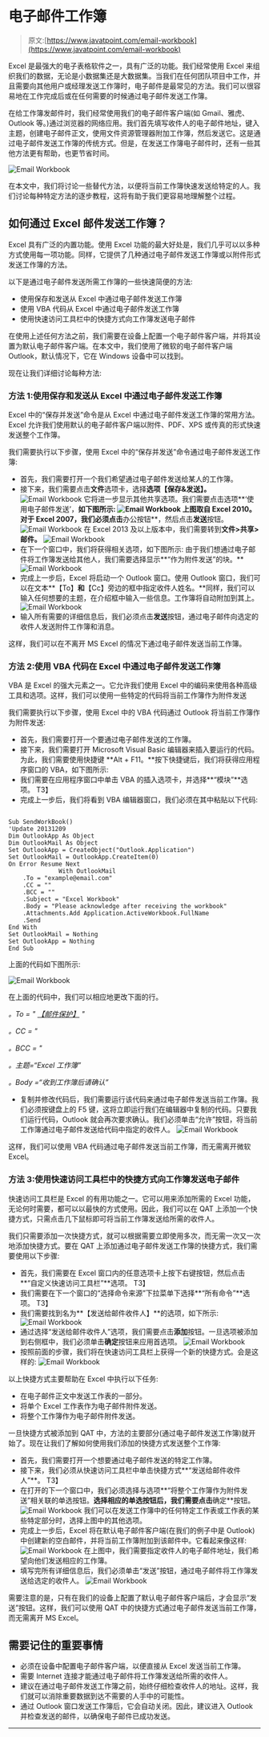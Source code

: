 # 电子邮件工作簿

> 原文:[https://www.javatpoint.com/email-workbook](https://www.javatpoint.com/email-workbook)

Excel 是最强大的电子表格软件之一，具有广泛的功能。我们经常使用 Excel 来组织我们的数据，无论是小数据集还是大数据集。当我们在任何团队项目中工作，并且需要向其他用户或经理发送工作簿时，电子邮件是最常见的方法。我们可以很容易地在工作完成后或在任何需要的时候通过电子邮件发送工作簿。

在给工作簿发邮件时，我们经常使用我们的电子邮件客户端(如 Gmail、雅虎、Outlook 等。)通过浏览器的网络应用。我们首先填写收件人的电子邮件地址，键入主题，创建电子邮件正文，使用文件资源管理器附加工作簿，然后发送它。这是通过电子邮件发送工作簿的传统方式。但是，在发送工作簿电子邮件时，还有一些其他方法更有帮助，也更节省时间。

![Email Workbook](img/90a5b4647d9fdd9a86f603b891440a56.png)

在本文中，我们将讨论一些替代方法，以便将当前工作簿快速发送给特定的人。我们讨论每种特定方法的逐步教程，这将有助于我们更容易地理解整个过程。

## 如何通过 Excel 邮件发送工作簿？

Excel 具有广泛的内置功能。使用 Excel 功能的最大好处是，我们几乎可以以多种方式使用每一项功能。同样，它提供了几种通过电子邮件发送工作簿或以附件形式发送工作簿的方法。

以下是通过电子邮件发送所需工作簿的一些快速简便的方法:

*   使用保存和发送从 Excel 中通过电子邮件发送工作簿
*   使用 VBA 代码从 Excel 中通过电子邮件发送工作簿
*   使用快速访问工具栏中的快捷方式向工作簿发送电子邮件

在使用上述任何方法之前，我们需要在设备上配置一个电子邮件客户端，并将其设置为默认电子邮件客户端。在本文中，我们使用了微软的电子邮件客户端 Outlook，默认情况下，它在 Windows 设备中可以找到。

现在让我们详细讨论每种方法:

### 方法 1:使用保存和发送从 Excel 中通过电子邮件发送工作簿

Excel 中的“保存并发送”命令是从 Excel 中通过电子邮件发送工作簿的常用方法。Excel 允许我们使用默认的电子邮件客户端以附件、PDF、XPS 或传真的形式快速发送整个工作簿。

我们需要执行以下步骤，使用 Excel 中的“保存并发送”命令通过电子邮件发送工作簿:

*   首先，我们需要打开一个我们希望通过电子邮件发送给某人的工作簿。
*   接下来，我们需要点击**文件**选项卡，选择**选项【保存&发送】。**
    ![Email Workbook](img/d463c282937b827b4dbd1d4494f0fe31.png)
    它将进一步显示其他共享选项。我们需要点击选项**‘使用电子邮件发送’，**如下图所示:
    ![Email Workbook](img/dc33bf80c8d3875bf3471354247dfd65.png)
    上图取自 Excel 2010。对于 Excel 2007，我们必须点击**办公按钮**，然后点击**发送**按钮。
    ![Email Workbook](img/fda6af973a9387b1bd87094f2a0fd826.png)
    在 Excel 2013 及以上版本中，我们需要转到**文件>共享>邮件。**
    ![Email Workbook](img/2c2e8996ad361e092ff1e9edf7267967.png)
*   在下一个窗口中，我们将获得相关选项，如下图所示:
    由于我们想通过电子邮件将工作簿发送给其他人，我们需要选择显示**“作为附件发送”的块。**
    ![Email Workbook](img/5154f60d1a3bf81a85c0a1f17c97f9c5.png)
*   完成上一步后，Excel 将启动一个 Outlook 窗口。使用 Outlook 窗口，我们可以在文本**【To】**和**【Cc】旁边的框中指定收件人姓名。**同样，我们可以输入任何想要的主题，在介绍框中输入一些信息。工作簿将自动附加到其上。
    ![Email Workbook](img/6b19219db1b119abca34b9c4cd3db898.png)
*   输入所有需要的详细信息后，我们必须点击**发送**按钮，通过电子邮件向选定的收件人发送附件工作簿和消息。

这样，我们可以在不离开 MS Excel 的情况下通过电子邮件发送当前工作簿。

### 方法 2:使用 VBA 代码在 Excel 中通过电子邮件发送工作簿

VBA 是 Excel 的强大元素之一。它允许我们使用 Excel 中的编码来使用各种高级工具和选项。这样，我们可以使用一些特定的代码将当前工作簿作为附件发送

我们需要执行以下步骤，使用 Excel 中的 VBA 代码通过 Outlook 将当前工作簿作为附件发送:

*   首先，我们需要打开一个要通过电子邮件发送的工作簿。
*   接下来，我们需要打开 Microsoft Visual Basic 编辑器来插入要运行的代码。为此，我们需要使用快捷键 **Alt + F11。**按下快捷键后，我们将获得应用程序窗口的 VBA，如下图所示:
*   我们需要在应用程序窗口中单击 VBA 的插入选项卡，并选择**“模块”**选项。
    T3】
*   完成上一步后，我们将看到 VBA 编辑器窗口，我们必须在其中粘贴以下代码:

```

Sub SendWorkBook()
'Update 20131209
Dim OutlookApp As Object
Dim OutlookMail As Object
Set OutlookApp = CreateObject("Outlook.Application")
Set OutlookMail = OutlookApp.CreateItem(0)
On Error Resume Next
              With OutlookMail
    .To = "example@email.com"
    .CC = ""
    .BCC = ""
    .Subject = "Excel Workbook"
    .Body = "Please acknowledge after receiving the workbook"
    .Attachments.Add Application.ActiveWorkbook.FullName
    .Send
End With
Set OutlookMail = Nothing
Set OutlookApp = Nothing
End Sub

```

上面的代码如下图所示:

![Email Workbook](img/a9614cc54ecf9f1e4ba7977ef17eba2e.png)

在上面的代码中，我们可以相应地更改下面的行。

*。To = " [【邮件保护】](/cdn-cgi/l/email-protection) "*

*。CC = "*

*。BCC = "*

*。主题=“Excel 工作簿”*

*。Body =“收到工作簿后请确认”*

*   复制并修改代码后，我们需要运行该代码来通过电子邮件发送当前工作簿。我们必须按键盘上的 F5 键，这将立即运行我们在编辑器中复制的代码。只要我们运行代码，Outlook 就会再次要求确认。我们必须单击“允许”按钮，将当前工作簿通过电子邮件发送给代码中指定的收件人。
    ![Email Workbook](img/8667990117af6ba4552cca7f87bb8f34.png)

这样，我们可以使用 VBA 代码通过电子邮件发送当前工作簿，而无需离开微软 Excel。

### 方法 3:使用快速访问工具栏中的快捷方式向工作簿发送电子邮件

快速访问工具栏是 Excel 的有用功能之一。它可以用来添加所需的 Excel 功能，无论何时需要，都可以以最快的方式使用。因此，我们可以在 QAT 上添加一个快捷方式，只需点击几下鼠标即可将当前工作簿发送给所需的收件人。

我们只需要添加一次快捷方式，就可以根据需要立即使用多次，而无需一次又一次地添加快捷方式。要在 QAT 上添加通过电子邮件发送工作簿的快捷方式，我们需要使用以下步骤:

*   首先，我们需要在 Excel 窗口内的任意选项卡上按下右键按钮，然后点击**“自定义快速访问工具栏”**选项。
    T3】
*   我们需要在下一个窗口的“选择命令来源”下拉菜单下选择**“所有命令”**选项。
    T3】
*   我们需要找到名为**【发送给邮件收件人】**的选项，如下所示:
    ![Email Workbook](img/eb44ee0edadf172dc642fddb7c97578a.png)
*   通过选择“发送给邮件收件人”选项，我们需要点击**添加**按钮。一旦选项被添加到右侧框中，我们必须单击**确定**按钮来应用首选项。
    ![Email Workbook](img/7ca803b6134892f748a2a58516b21773.png)
*   按照前面的步骤，我们将在快速访问工具栏上获得一个新的快捷方式。会是这样的:
    ![Email Workbook](img/db344be40c2027b171e255dfa01f924d.png)

以上快捷方式主要帮助在 Excel 中执行以下任务:

*   在电子邮件正文中发送工作表的一部分。
*   将单个 Excel 工作表作为电子邮件附件发送。
*   将整个工作簿作为电子邮件附件发送。

一旦快捷方式被添加到 QAT 中，方法的主要部分(通过电子邮件发送工作簿)就开始了。现在让我们了解如何使用我们添加的快捷方式发送整个工作簿:

*   首先，我们需要打开一个想要通过电子邮件发送的特定工作簿。
*   接下来，我们必须从快速访问工具栏中单击快捷方式**“发送给邮件收件人”**。
    T3】
*   在打开的下一个窗口中，我们必须选择与选项**“将整个工作簿作为附件发送”相关联的单选按钮。**选择相应的单选按钮后，我们需要点击**确定**按钮。
    ![Email Workbook](img/ec5699db5dd2dbc7f26bb3f8860bb511.png)
    我们可以在发送工作簿中的任何特定工作表或工作表的某些特定部分时，选择上图中的其他选项。
*   完成上一步后，Excel 将在默认电子邮件客户端(在我们的例子中是 Outlook)中创建新的空白邮件，并将当前工作簿附加到该邮件中。它看起来像这样:
    ![Email Workbook](img/b16961b6ead7d509ba44acdf4501a1df.png)
    在上图中，我们需要指定收件人的电子邮件地址，我们希望向他们发送相应的工作簿。
*   填写完所有详细信息后，我们必须单击“发送”按钮，通过电子邮件将工作簿发送给选定的收件人。
    ![Email Workbook](img/064d38479485a79ffc60634debd16475.png)

需要注意的是，只有在我们的设备上配置了默认电子邮件客户端后，才会显示“发送”按钮。这样，我们可以使用 QAT 中的快捷方式通过电子邮件发送当前工作簿，而无需离开 MS Excel。

## 需要记住的重要事情

*   必须在设备中配置电子邮件客户端，以便直接从 Excel 发送当前工作簿。
*   需要 Internet 连接才能通过电子邮件将工作簿发送给所需的收件人。
*   建议在通过电子邮件发送工作簿之前，始终仔细检查收件人的地址。这样，我们就可以消除重要数据到达不需要的人手中的可能性。
*   通过 Outlook 窗口发送工作簿后，它会自动关闭。因此，建议进入 Outlook 并检查发送的邮件，以确保电子邮件已成功发送。

* * *